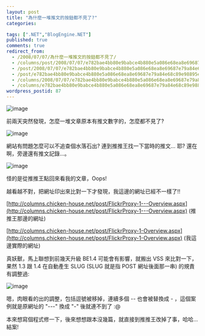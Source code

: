 ```yaml
---
layout: post
title: "為什麼一堆推文的按鈕都不見了?"
categories:

tags: [".NET","BlogEngine.NET"]
published: true
comments: true
redirect_from:
  - /2008/07/07/為什麼一堆推文的按鈕都不見了/
  - /columns/post/2008/07/07/e782bae4bb80e9babce4b880e5a086e68ea8e69687e79a84e68c89e98895e983bde4b88de8a68be4ba86.aspx/
  - /post/2008/07/07/e782bae4bb80e9babce4b880e5a086e68ea8e69687e79a84e68c89e98895e983bde4b88de8a68be4ba86.aspx/
  - /post/e782bae4bb80e9babce4b880e5a086e68ea8e69687e79a84e68c89e98895e983bde4b88de8a68be4ba86.aspx/
  - /columns/2008/07/07/e782bae4bb80e9babce4b880e5a086e68ea8e69687e79a84e68c89e98895e983bde4b88de8a68be4ba86.aspx/
  - /columns/e782bae4bb80e9babce4b880e5a086e68ea8e69687e79a84e68c89e98895e983bde4b88de8a68be4ba86.aspx/
wordpress_postid: 87
---
```


![image](/images/2008-07-07-why-are-all-social-bookmark-buttons-missing/image_12.png)

前兩天突然發現，怎麼一堆文章原本有推文數字的，怎麼都不見了?

![image](/images/2008-07-07-why-are-all-social-bookmark-buttons-missing/image_14.png)

網站有問題怎麼可以不追查個水落石出? 連到推推王找一下當時的推文... 耶? 還在啊，旁邊還有推文記錄...。

![image](/images/2008-07-07-why-are-all-social-bookmark-buttons-missing/image_13.png)

怪的是從推推王點回來看我的文章，Oops!

越看越不對，把網址印出來比對一下才發現，我這邊的網址已經不一樣了!!

[http://columns.chicken-house.net/post/FlickrProxy-1---Overview.aspx](http://columns.chicken-house.net/post/FlickrProxy-1---Overview.aspx) (推推王那邊的網址)

[http://columns.chicken-house.net/post/FlickrProxy-1-Overview.aspx](http://columns.chicken-house.net/post/FlickrProxy-1-Overview.aspx) (我這邊實際的網址)

真妖獸，馬上聯想到前幾天升級 BE1.4 可能會有影響，就搬出 VSS 來比對一下，果然 1.3 跟 1.4 在自動產生 SLUG (SLUG 就是指 POST 網址後面那一串) 的規責有調整過:

![image](/images/2008-07-07-why-are-all-social-bookmark-buttons-missing/image_3.png)

嗯，肉眼看的出的調整，包括逗號被移掉，連續多個 -- 也會被替換成 - ，這個案例就是原網址的 "---" 換成 "-" 後就連不到了 :@

本來想寫個程式修一下，後來想想跟本沒幾篇，就直接到推推王改掉了事，哈哈... 結案!
